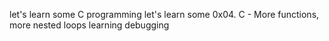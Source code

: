 let's learn some C programming
let's learn some 0x04. C - More functions, more nested loops
learning debugging
